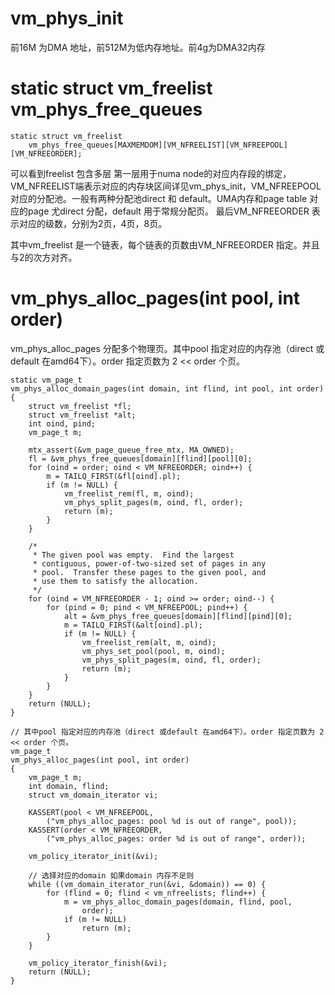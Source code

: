 # vm_phys_init

前16M 为DMA 地址，前512M为低内存地址。前4g为DMA32内存


# static struct vm_freelist vm_phys_free_queues
    
```
static struct vm_freelist
    vm_phys_free_queues[MAXMEMDOM][VM_NFREELIST][VM_NFREEPOOL][VM_NFREEORDER];
```

可以看到freelist 包含多层 第一层用于numa node的对应内存段的绑定，VM_NFREELIST端表示对应的内存块区间详见vm_phys_init，VM_NFREEPOOL对应的分配池。一般有两种分配池direct 和 default。UMA内存和page table 对应的page 尤direct 分配，default 用于常规分配页。 最后VM_NFREEORDER 表示对应的级数，分别为2页，4页，8页。

其中vm_freelist 是一个链表，每个链表的页数由VM_NFREEORDER 指定。并且与2的次方对齐。


# vm_phys_alloc_pages(int pool, int order)

vm_phys_alloc_pages 分配多个物理页。其中pool 指定对应的内存池（direct 或default 在amd64下）。order 指定页数为 2 << order 个页。

```
static vm_page_t
vm_phys_alloc_domain_pages(int domain, int flind, int pool, int order)
{	
	struct vm_freelist *fl;
	struct vm_freelist *alt;
	int oind, pind;
	vm_page_t m;

	mtx_assert(&vm_page_queue_free_mtx, MA_OWNED);
	fl = &vm_phys_free_queues[domain][flind][pool][0];
	for (oind = order; oind < VM_NFREEORDER; oind++) {
		m = TAILQ_FIRST(&fl[oind].pl);
		if (m != NULL) {
			vm_freelist_rem(fl, m, oind);
			vm_phys_split_pages(m, oind, fl, order);
			return (m);
		}
	}

	/*
	 * The given pool was empty.  Find the largest
	 * contiguous, power-of-two-sized set of pages in any
	 * pool.  Transfer these pages to the given pool, and
	 * use them to satisfy the allocation.
	 */
	for (oind = VM_NFREEORDER - 1; oind >= order; oind--) {
		for (pind = 0; pind < VM_NFREEPOOL; pind++) {
			alt = &vm_phys_free_queues[domain][flind][pind][0];
			m = TAILQ_FIRST(&alt[oind].pl);
			if (m != NULL) {
				vm_freelist_rem(alt, m, oind);
				vm_phys_set_pool(pool, m, oind);
				vm_phys_split_pages(m, oind, fl, order);
				return (m);
			}
		}
	}
	return (NULL);
}

// 其中pool 指定对应的内存池（direct 或default 在amd64下）。order 指定页数为 2 << order 个页。
vm_page_t
vm_phys_alloc_pages(int pool, int order)
{
	vm_page_t m;
	int domain, flind;
	struct vm_domain_iterator vi;

	KASSERT(pool < VM_NFREEPOOL,
	    ("vm_phys_alloc_pages: pool %d is out of range", pool));
	KASSERT(order < VM_NFREEORDER,
	    ("vm_phys_alloc_pages: order %d is out of range", order));

	vm_policy_iterator_init(&vi);

	// 选择对应的domain 如果domain 内存不足则
	while ((vm_domain_iterator_run(&vi, &domain)) == 0) {
		for (flind = 0; flind < vm_nfreelists; flind++) {
			m = vm_phys_alloc_domain_pages(domain, flind, pool,
			    order);
			if (m != NULL)
				return (m);
		}
	}

	vm_policy_iterator_finish(&vi);
	return (NULL);
}
```
